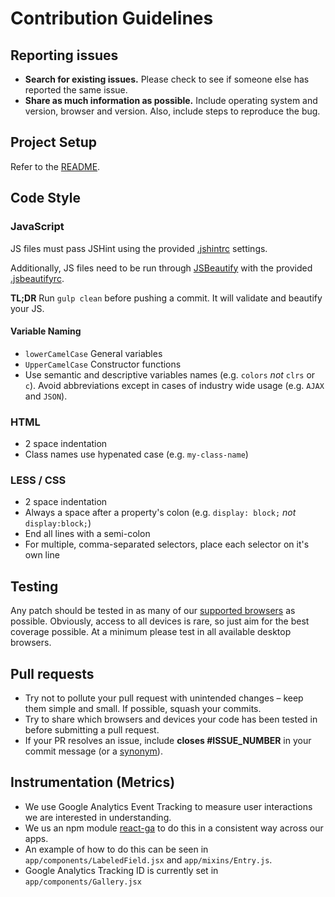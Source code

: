 # Contribution Guidelines

## Reporting issues

- **Search for existing issues.** Please check to see if someone else has reported the same issue.
- **Share as much information as possible.** Include operating system and version, browser and version. Also, include steps to reproduce the bug.

## Project Setup

Refer to the [README](#TODO-README_URL_HERE).

## Code Style

### JavaScript

JS files must pass JSHint using the provided [.jshintrc](#TODO-JSHINTRC_URL_HERE) settings.

Additionally, JS files need to be run through [JSBeautify](https://github.com/einars/js-beautify) with the provided [.jsbeautifyrc](#TODO-JSBEAUTIFY_URL_HERE).

**TL;DR** Run `gulp clean` before pushing a commit. It will validate and beautify your JS.

#### Variable Naming

- `lowerCamelCase` General variables
- `UpperCamelCase` Constructor functions
- Use semantic and descriptive variables names (e.g. `colors` *not* `clrs` or `c`). Avoid abbreviations except in cases of industry wide usage (e.g. `AJAX` and `JSON`).

### HTML

- 2 space indentation
- Class names use hypenated case (e.g. `my-class-name`)

### LESS / CSS

- 2 space indentation
- Always a space after a property's colon (e.g. `display: block;` *not* `display:block;`)
- End all lines with a semi-colon
- For multiple, comma-separated selectors, place each selector on it's own line

## Testing

Any patch should be tested in as many of our [supported browsers](#TODO-SUPPORTED_BROWSER_URL_HERE) as possible. Obviously, access to all devices is rare, so just aim for the best coverage possible. At a minimum please test in all available desktop browsers.

## Pull requests

- Try not to pollute your pull request with unintended changes – keep them simple and small. If possible, squash your commits.
- Try to share which browsers and devices your code has been tested in before submitting a pull request.
- If your PR resolves an issue, include **closes #ISSUE_NUMBER** in your commit message (or a [synonym](https://help.github.com/articles/closing-issues-via-commit-messages)).

## Instrumentation (Metrics)

- We use Google Analytics Event Tracking to measure user interactions we are interested in understanding.
- We us an npm module [react-ga](https://github.com/adamlofting/react-ga/) to do this in a consistent way across our apps.
- An example of how to do this can be seen in `app/components/LabeledField.jsx` and `app/mixins/Entry.js`.
- Google Analytics Tracking ID is currently set in `app/components/Gallery.jsx`
